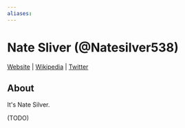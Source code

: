 ```yaml
---
aliases:
---
```

# Nate Sliver (@Natesilver538)

[Website]() | [Wikipedia](https://en.wikipedia.org/wiki/Nate_Silver) |  [Twitter](https://twitter.com/Natesilver538)

## About

It's Nate Silver.

(TODO)